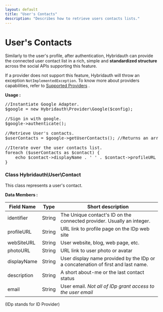 ```yaml
---
layout: default
title: "User's Contacts"
description: "Describes how to retrieve users contacts lists."
---
```


User's Contacts
===============

Similarly to the user's profile, after authentication, Hybridauth can provide the connected user contact
list in a rich, simple and **standardized structure** across the social APIs supporting this feature.

If a provider does not support this feature, Hybridauth will throw an exception `NotImplementedException`.
To know more about providers capabilities, refer to [Supported Providers](providers.html) .

**Usage :**

<pre>
//Instantiate Google Adapter.
$google = new Hybridauth\Provider\Google($config);

//Sign in with google.
$google->authenticate();

//Retrieve User's contacts.
$userContacts = $google->getUserContacts(); //Returns an array of Hybridauth\User\Contact objects.

//Iterate over the user contacts list.
foreach ($userContacts as $contact) {
	echo $contact->displayName . ' ' . $contact->profileURL . "\n";
}
</pre>


### Class Hybridauth\User\Contact

This class represents a user's contact.

**Data Members :**

Field Name    | Type     | Short description
------------- | ---------| -------------------------------------------------------
identifier    | String   | The Unique contact's ID on the connected provider. Usually an integer.
profileURL    | String   | URL link to profile page on the IDp web site
webSiteURL    | String   | User website, blog, web page, etc.
photoURL      | String   | URL link to user photo or avatar
displayName   | String   | User display name provided by the IDp or a concatenation of first and last name.
description   | String   | A short about-me or the last contact status
email         | String   | User email. *Not all of IDp grant access to the user email*

(IDp stands for ID Provider)
